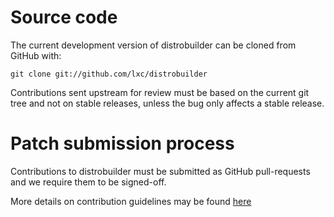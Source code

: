 # Source code

The current development version of distrobuilder can be cloned from GitHub with:

    git clone git://github.com/lxc/distrobuilder

Contributions sent upstream for review must be based on the current git tree and not on stable releases, unless the bug only affects a stable release.

# Patch submission process

Contributions to distrobuilder must be submitted as GitHub pull-requests and we require them to be signed-off.

More details on contribution guidelines may be found [here](https://github.com/lxc/distrobuilder/blob/master/CONTRIBUTING.md)

